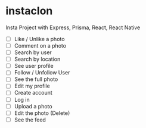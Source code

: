 # instaclon

Insta Project with Express, Prisma, React, React Native

-   [ ] Like / Unlike a photo
-   [ ] Comment on a photo
-   [ ] Search by user
-   [ ] Search by location
-   [ ] See user profile
-   [ ] Follow / Unfollow User
-   [ ] See the full photo
-   [ ] Edit my profile
-   [ ] Create account
-   [ ] Log in
-   [ ] Upload a photo
-   [ ] Edit the photo (Delete)
-   [ ] See the feed

